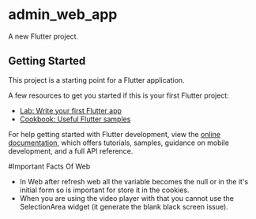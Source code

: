# admin_web_app

A new Flutter project.

## Getting Started

This project is a starting point for a Flutter application.

A few resources to get you started if this is your first Flutter project:

- [Lab: Write your first Flutter app](https://docs.flutter.dev/get-started/codelab)
- [Cookbook: Useful Flutter samples](https://docs.flutter.dev/cookbook)

For help getting started with Flutter development, view the
[online documentation](https://docs.flutter.dev/), which offers tutorials,
samples, guidance on mobile development, and a full API reference.

#Important Facts Of Web
- In Web after refresh web all the variable becomes the null or in the it's initial form so is important for store it in the cookies.
- When you are using the video player with that you cannot use the SelectionArea widget (it generate the blank black screen issue).
